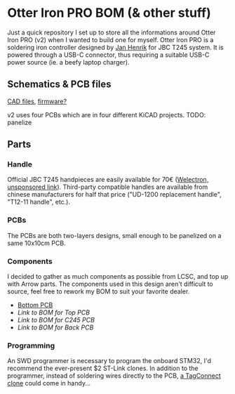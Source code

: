 # Otter Iron PRO BOM (& other stuff)

Just a quick repository I set up to store all the informations around Otter Iron PRO (v2) when I wanted to build one for myself. Otter Iron PRO is a soldering iron controller designed by [Jan Henrik](https://twitter.com/janhenrikh) for JBC T245 system. It is powered through a USB-C connector, thus requiring a suitable USB-C power source (ie. a beefy laptop charger).

## Schematics & PCB files

[CAD files](https://github.com/Jan--Henrik/Otter-Iron-PRO), [firmware?](https://github.com/Jan--Henrik/Otter-Iron)

v2 uses four PCBs which are in four different KiCAD projects. TODO: panelize

## Parts

### Handle

Official JBC T245 handpieces are easily available for 70€ ([Welectron, unsponsored link](https://www.welectron.com/JBC-T245-A-Loetkolben)). Third-party compatible handles are available from chinese manufacturers for half that price ("UD-1200 replacement handle", "T12-11 handle", etc.).

### PCBs

The PCBs are both two-layers designs, small enough to be panelized on a same 10x10cm PCB.

### Components

I decided to gather as much components as possible from LCSC, and top up with Arrow parts. The components used in this design aren't difficult to source, feel free to rework my BOM to suit your favorite dealer.

 * [Bottom PCB](BOM/OtterIron_PRO_Bot.html)
 * _Link to BOM for Top PCB_
 * _Link to BOM for C245 PCB_
 * _Link to BOM for Back PCB_

### Programming

An SWD programmer is necessary to program the onboard STM32, I'd recommend the ever-present $2 ST-Link clones. In addition to the programmer, instead of soldering wires directly to the PCB, [a TagConnect clone](https://oshpark.com/shared_projects/iu92RM5z) could come in handy...
